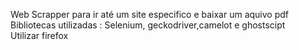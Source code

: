 Web Scrapper para ir até um site especifico e baixar um aquivo pdf<br>
Bibliotecas utilizadas : Selenium, geckodriver,camelot e ghostscipt<br>
Utilizar firefox
